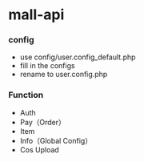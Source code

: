 # mall-api
### config
- use config/user.config_default.php
- fill in the configs
- rename to user.config.php

### Function
- Auth
- Pay（Order）
- Item
- Info（Global Config）
- Cos Upload